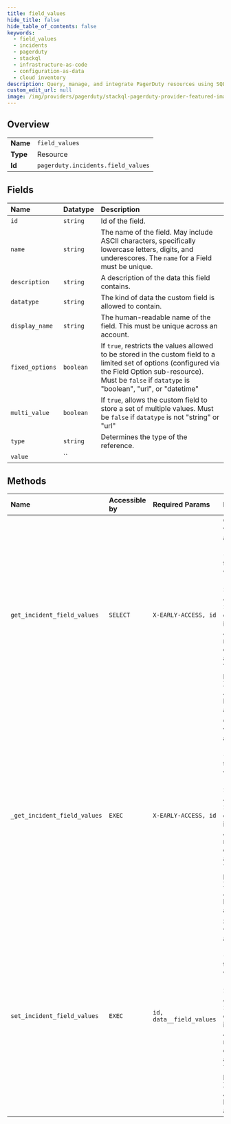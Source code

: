 ```yaml
---
title: field_values
hide_title: false
hide_table_of_contents: false
keywords:
  - field_values
  - incidents
  - pagerduty    
  - stackql
  - infrastructure-as-code
  - configuration-as-data
  - cloud inventory
description: Query, manage, and integrate PagerDuty resources using SQL
custom_edit_url: null
image: /img/providers/pagerduty/stackql-pagerduty-provider-featured-image.png
---
```

  
    

## Overview
<table><tbody>
<tr><td><b>Name</b></td><td><code>field_values</code></td></tr>
<tr><td><b>Type</b></td><td>Resource</td></tr>
<tr><td><b>Id</b></td><td><code>pagerduty.incidents.field_values</code></td></tr>
</tbody></table>

## Fields
| Name | Datatype | Description |
|:-----|:---------|:------------|
| `id` | `string` | Id of the field. |
| `name` | `string` | The name of the field. May include ASCII characters, specifically lowercase letters, digits, and underescores. The `name` for a Field must be unique. |
| `description` | `string` | A description of the data this field contains. |
| `datatype` | `string` | The kind of data the custom field is allowed to contain. |
| `display_name` | `string` | The human-readable name of the field. This must be unique across an account. |
| `fixed_options` | `boolean` | If `true`, restricts the values allowed to be stored in the custom field to a limited set of options (configured via the Field Option sub-resource). Must be `false` if `datatype` is "boolean", "url", or "datetime" |
| `multi_value` | `boolean` | If `true`, allows the custom field to store a set of multiple values. Must be `false` if `datatype` is not "string" or "url" |
| `type` | `string` | Determines the type of the reference. |
| `value` | `` |  |
## Methods
| Name | Accessible by | Required Params | Description |
|:-----|:--------------|:----------------|:------------|
| `get_incident_field_values` | `SELECT` | `X-EARLY-ACCESS, id` | Get field values for an incident<br /><br />&lt;!-- theme: warning --&gt;<br /><br />&gt; ### Early Access<br />&gt; This endpoint is in Early Access and may change at any time. You must pass in the X-EARLY-ACCESS header to access it.<br /> |
| `_get_incident_field_values` | `EXEC` | `X-EARLY-ACCESS, id` | Get field values for an incident<br /><br />&lt;!-- theme: warning --&gt;<br /><br />&gt; ### Early Access<br />&gt; This endpoint is in Early Access and may change at any time. You must pass in the X-EARLY-ACCESS header to access it.<br /> |
| `set_incident_field_values` | `EXEC` | `id, data__field_values` | Set field values for an incident<br /><br />&lt;!-- theme: warning --&gt;<br /><br />&gt; ### Early Access<br />&gt; This endpoint is in Early Access and may change at any time. You must pass in the X-EARLY-ACCESS header to access it.<br /> |
